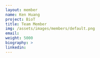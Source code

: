 ```yaml
---
layout: member
name: Ken Huang
project: BioT
title: Team Member
img: /assets/images/members/default.png
email:
weight: 5000
biography: >
linkedin:
---
```

